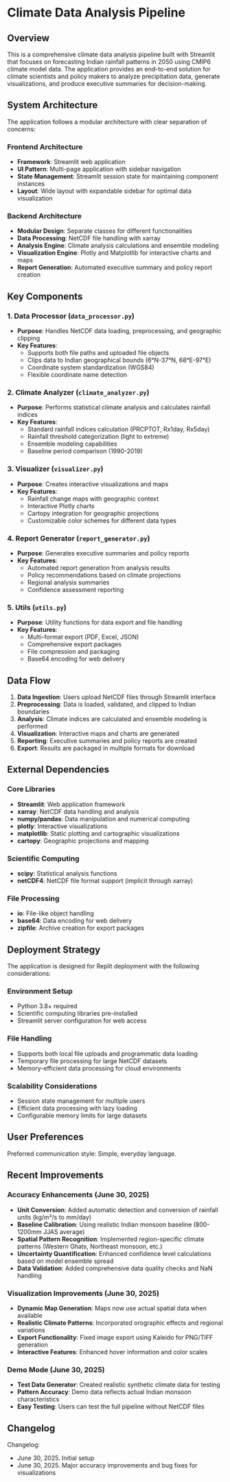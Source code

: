 # Climate Data Analysis Pipeline

## Overview

This is a comprehensive climate data analysis pipeline built with Streamlit that focuses on forecasting Indian rainfall patterns in 2050 using CMIP6 climate model data. The application provides an end-to-end solution for climate scientists and policy makers to analyze precipitation data, generate visualizations, and produce executive summaries for decision-making.

## System Architecture

The application follows a modular architecture with clear separation of concerns:

### Frontend Architecture
- **Framework**: Streamlit web application
- **UI Pattern**: Multi-page application with sidebar navigation
- **State Management**: Streamlit session state for maintaining component instances
- **Layout**: Wide layout with expandable sidebar for optimal data visualization

### Backend Architecture
- **Modular Design**: Separate classes for different functionalities
- **Data Processing**: NetCDF file handling with xarray
- **Analysis Engine**: Climate analysis calculations and ensemble modeling
- **Visualization Engine**: Plotly and Matplotlib for interactive charts and maps
- **Report Generation**: Automated executive summary and policy report creation

## Key Components

### 1. Data Processor (`data_processor.py`)
- **Purpose**: Handles NetCDF data loading, preprocessing, and geographic clipping
- **Key Features**:
  - Supports both file paths and uploaded file objects
  - Clips data to Indian geographical bounds (6°N-37°N, 68°E-97°E)
  - Coordinate system standardization (WGS84)
  - Flexible coordinate name detection

### 2. Climate Analyzer (`climate_analyzer.py`)
- **Purpose**: Performs statistical climate analysis and calculates rainfall indices
- **Key Features**:
  - Standard rainfall indices calculation (PRCPTOT, Rx1day, Rx5day)
  - Rainfall threshold categorization (light to extreme)
  - Ensemble modeling capabilities
  - Baseline period comparison (1990-2019)

### 3. Visualizer (`visualizer.py`)
- **Purpose**: Creates interactive visualizations and maps
- **Key Features**:
  - Rainfall change maps with geographic context
  - Interactive Plotly charts
  - Cartopy integration for geographic projections
  - Customizable color schemes for different data types

### 4. Report Generator (`report_generator.py`)
- **Purpose**: Generates executive summaries and policy reports
- **Key Features**:
  - Automated report generation from analysis results
  - Policy recommendations based on climate projections
  - Regional analysis summaries
  - Confidence assessment reporting

### 5. Utils (`utils.py`)
- **Purpose**: Utility functions for data export and file handling
- **Key Features**:
  - Multi-format export (PDF, Excel, JSON)
  - Comprehensive export packages
  - File compression and packaging
  - Base64 encoding for web delivery

## Data Flow

1. **Data Ingestion**: Users upload NetCDF files through Streamlit interface
2. **Preprocessing**: Data is loaded, validated, and clipped to Indian boundaries
3. **Analysis**: Climate indices are calculated and ensemble modeling is performed
4. **Visualization**: Interactive maps and charts are generated
5. **Reporting**: Executive summaries and policy reports are created
6. **Export**: Results are packaged in multiple formats for download

## External Dependencies

### Core Libraries
- **Streamlit**: Web application framework
- **xarray**: NetCDF data handling and analysis
- **numpy/pandas**: Data manipulation and numerical computing
- **plotly**: Interactive visualizations
- **matplotlib**: Static plotting and cartographic visualizations
- **cartopy**: Geographic projections and mapping

### Scientific Computing
- **scipy**: Statistical analysis functions
- **netCDF4**: NetCDF file format support (implicit through xarray)

### File Processing
- **io**: File-like object handling
- **base64**: Data encoding for web delivery
- **zipfile**: Archive creation for export packages

## Deployment Strategy

The application is designed for Replit deployment with the following considerations:

### Environment Setup
- Python 3.8+ required
- Scientific computing libraries pre-installed
- Streamlit server configuration for web access

### File Handling
- Supports both local file uploads and programmatic data loading
- Temporary file processing for large NetCDF datasets
- Memory-efficient data processing for cloud environments

### Scalability Considerations
- Session state management for multiple users
- Efficient data processing with lazy loading
- Configurable memory limits for large datasets

## User Preferences

Preferred communication style: Simple, everyday language.

## Recent Improvements

### Accuracy Enhancements (June 30, 2025)
- **Unit Conversion**: Added automatic detection and conversion of rainfall units (kg/m²/s to mm/day)
- **Baseline Calibration**: Using realistic Indian monsoon baseline (800-1200mm JJAS average)
- **Spatial Pattern Recognition**: Implemented region-specific climate patterns (Western Ghats, Northeast monsoon, etc.)
- **Uncertainty Quantification**: Enhanced confidence level calculations based on model ensemble spread
- **Data Validation**: Added comprehensive data quality checks and NaN handling

### Visualization Improvements (June 30, 2025)  
- **Dynamic Map Generation**: Maps now use actual spatial data when available
- **Realistic Climate Patterns**: Incorporated orographic effects and regional variations
- **Export Functionality**: Fixed image export using Kaleido for PNG/TIFF generation
- **Interactive Features**: Enhanced hover information and color scales

### Demo Mode (June 30, 2025)
- **Test Data Generator**: Created realistic synthetic climate data for testing
- **Pattern Accuracy**: Demo data reflects actual Indian monsoon characteristics
- **Easy Testing**: Users can test the full pipeline without NetCDF files

## Changelog

Changelog:
- June 30, 2025. Initial setup
- June 30, 2025. Major accuracy improvements and bug fixes for visualizations